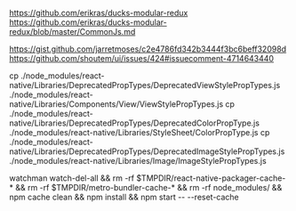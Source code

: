 https://github.com/erikras/ducks-modular-redux
https://github.com/erikras/ducks-modular-redux/blob/master/CommonJs.md



https://gist.github.com/jarretmoses/c2e4786fd342b3444f3bc6beff32098d
https://github.com/shoutem/ui/issues/424#issuecomment-4714643440


cp ./node_modules/react-native/Libraries/DeprecatedPropTypes/DeprecatedViewStylePropTypes.js ./node_modules/react-native/Libraries/Components/View/ViewStylePropTypes.js
cp ./node_modules/react-native/Libraries/DeprecatedPropTypes/DeprecatedColorPropType.js ./node_modules/react-native/Libraries/StyleSheet/ColorPropType.js
cp ./node_modules/react-native/Libraries/DeprecatedPropTypes/DeprecatedImageStylePropTypes.js ./node_modules/react-native/Libraries/Image/ImageStylePropTypes.js


watchman watch-del-all && rm -rf $TMPDIR/react-native-packager-cache-* && rm -rf $TMPDIR/metro-bundler-cache-* && rm -rf node_modules/ && npm cache clean && npm install && npm start -- --reset-cache
